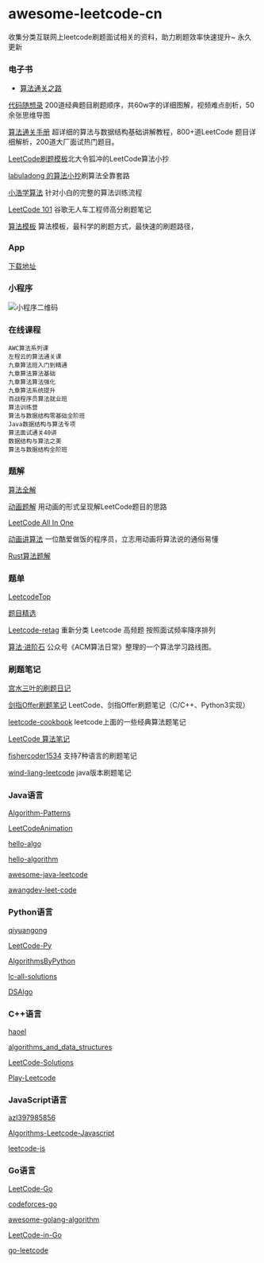 # awesome-leetcode-cn

收集分类互联网上leetcode刷题面试相关的资料，助力刷题效率快速提升~ 永久更新

### 电子书
- [算法通关之路](https://github.com/azl397985856/leetcode) 

[代码随想录](https://github.com/youngyangyang04/leetcode-master) 200道经典题目刷题顺序，共60w字的详细图解，视频难点剖析，50余张思维导图

[算法通关手册](https://github.com/itcharge/LeetCode-Py) 超详细的算法与数据结构基础讲解教程，800+道LeetCode 题目详细解析，200道大厂面试热门题目。

[LeetCode刷题模板](https://github.com/ninechapter-algorithm/leetcode-linghu-templete)北大令狐冲的LeetCode算法小抄

[labuladong 的算法小抄](https://github.com/labuladong/fucking-algorithm)刷算法全靠套路

[小浩学算法](https://github.com/geekxh/hello-algorithm) 针对小白的完整的算法训练流程

[LeetCode 101](https://github.com/changgyhub/leetcode_101) 谷歌无人车工程师高分刷题笔记

[算法模板](https://github.com/greyireland/algorithm-pattern) 算法模板，最科学的刷题方式，最快速的刷题路径，


### App 
[下载地址](https://leetcode.cn/app/)


### 小程序
![小程序二维码](https://zdsfiles.oss-cn-beijing.aliyuncs.com/%E6%89%AB%E7%A0%81_%E6%90%9C%E7%B4%A2%E8%81%94%E5%90%88%E4%BC%A0%E6%92%AD%E6%A0%B7%E5%BC%8F-%E6%A0%87%E5%87%86%E8%89%B2%E7%89%881.png)

### 在线课程
    AWC算法系列课
    左程云的算法通关课
    九章算法班入门到精通
    九章算法算法基础
    九章算法算法强化
    九章算法系统提升
    百战程序员算法就业班
    算法训练营
    算法与数据结构零基础全阶班
    Java数据结构与算法专项
    算法面试通关40讲
    数据结构与算法之美
    算法与数据结构全阶班


### 题解
[算法全解](https://github.com/doocs/leetcode)

[动画题解](https://github.com/MisterBooo/LeetCodeAnimation) 用动画的形式呈现解LeetCode题目的思路

[LeetCode All In One](https://github.com/grandyang/leetcode) 

[动画讲算法](https://github.com/chefyuan/algorithm-base) 一位酷爱做饭的程序员，立志用动画将算法说的通俗易懂

[Rust算法题解](https://github.com/rustcn-org/rust-algos)


### 题单
[LeetcodeTop](https://github.com/afatcoder/LeetcodeTop)

[题目精选](https://github.com/yuanguangxin/LeetCode)

[Leetcode-retag](https://github.com/resumejob/Leetcode-retag) 重新分类 Leetcode 高频题 按照面试频率降序排列

[算法·进阶石](https://github.com/acm-clan/algorithm-stone) 公众号《ACM算法日常》整理的一个算法学习路线图。


### 刷题笔记
[宫水三叶的刷题日记](https://github.com/SharingSource/LogicStack-LeetCode)

[剑指Offer刷题笔记](https://github.com/Jack-Cherish/LeetCode) LeetCode、剑指Offer刷题笔记（C/C++、Python3实现）

[leetcode-cookbook](https://github.com/gaowenxin95/leetcode-cookbook) leetcode上面的一些经典算法题笔记

[LeetCode 算法笔记](https://github.com/datawhalechina/leetcode-notes)

[fishercoder1534](https://github.com/fishercoder1534/Leetcode) 支持7种语言的刷题笔记

[wind-liang-leetcode](https://github.com/wind-liang/leetcode/) java版本刷题笔记


### Java语言
[Algorithm-Patterns](https://github.com/zdong1995/Algorithm-Patterns)

[LeetCodeAnimation](https://github.com/MisterBooo/LeetCodeAnimation)

[hello-algo](https://github.com/krahets/hello-algo)

[hello-algorithm](https://github.com/geekxh/hello-algorithm)

[awesome-java-leetcode](https://github.com/Blankj/awesome-java-leetcode)

[awangdev-leet-code](https://github.com/awangdev/leet-code)


### Python语言
[qiyuangong](https://github.com/qiyuangong/leetcode)

[LeetCode-Py](https://github.com/itcharge/LeetCode-Py)

[AlgorithmsByPython](https://github.com/Jack-Lee-Hiter/AlgorithmsByPython)

[lc-all-solutions](https://github.com/csujedihy/lc-all-solutions)

[DSAlgo](https://github.com/SamirPaulb/DSAlgo)


### C++语言
[haoel](https://github.com/haoel/leetcode)

[algorithms_and_data_structures](https://github.com/mandliya/algorithms_and_data_structures)

[LeetCode-Solutions](https://github.com/kamyu104/LeetCode-Solutions)

[Play-Leetcode](https://github.com/liuyubobobo/Play-Leetcode)


### JavaScript语言
[azl397985856](https://github.com/azl397985856/leetcode)

[Algorithms-Leetcode-Javascript](https://github.com/ignacio-chiazzo/Algorithms-Leetcode-Javascript)

[leetcode-js](https://github.com/everthis/leetcode-js)


### Go语言
[LeetCode-Go](https://github.com/halfrost/LeetCode-Go)

[codeforces-go](https://github.com/EndlessCheng/codeforces-go)

[awesome-golang-algorithm](https://github.com/6boris/awesome-golang-algorithm)

[LeetCode-in-Go](https://github.com/aQuaYi/LeetCode-in-Go)

[go-leetcode](https://github.com/austingebauer/go-leetcode)




